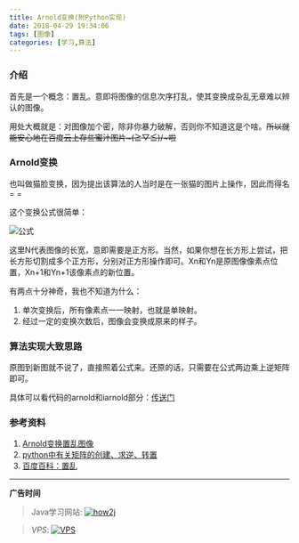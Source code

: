 ```yaml
---
title: Arnold变换(附Python实现)
date: 2018-04-29 19:34:06
tags: [图像]
categories: [学习,算法]
---
```


### 介绍

首先是一个概念：置乱。意即将图像的信息次序打乱，使其变换成杂乱无章难以辨认的图像。

用处大概就是：对图像加个密，除非你暴力破解，否则你不知道这是个啥。~~所以就能安心地在百度云上存些蜜汁图片~\(≧▽≦)/~啦~~

<!--more-->

### Arnold变换

也叫做猫脸变换，因为提出该算法的人当时是在一张猫的图片上操作，因此而得名= =

这个变换公式很简单：

![公式](https://user-images.githubusercontent.com/12698567/39406471-c4080f28-4be9-11e8-99f6-42f9a190093c.jpg)

这里N代表图像的长宽，意即需要是正方形。当然，如果你想在长方形上尝试，把长方形切割成多个正方形，分别对正方形操作即可。Xn和Yn是原图像像素点位置，Xn+1和Yn+1该像素点的新位置。

有两点十分神奇，我也不知道为什么：

1. 单次变换后，所有像素点一一映射，也就是单映射。
2. 经过一定的变换次数后，图像会变换成原来的样子。

### 算法实现大致思路

原图到新图就不说了，直接照着公式来。还原的话，只需要在公式两边乘上逆矩阵即可。

具体可以看代码的arnold和iarnold部分：[传送门](https://github.com/GooZy/EasyW/blob/master/easyw/common/utils.py)

### 参考资料

1. [Arnold变换置乱图像](https://blog.csdn.net/yezi_happy/article/details/52804574)
2. [python中有关矩阵的创建、求逆、转置](https://blog.csdn.net/shuaishuai3409/article/details/50830196)
3. [百度百科：置乱](https://baike.baidu.com/item/%E7%BD%AE%E4%B9%B1/6575561?fr=aladdin)


---

**广告时间**

> Java学习网站: <a href="http://how2j.cn?p=23251" target="_blank">![how2j](https://github.com/GooZy/GooZy.github.io/blob/hexo/source/images/how2j.png?raw=true)</a>

> *VPS*: <a href="https://www.vultr.com/?ref=7255071" target="_blank">![VPS](https://github.com/GooZy/GooZy.github.io/blob/hexo/source/images/banner_2.png?raw=true)</a>

